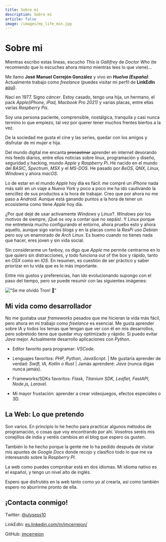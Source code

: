 ```yaml
---
title: Sobre mí
description: Sobre mí
article: false
image: /images/my_life_min.jpg
---
```


# Sobre mi

Mientras escribo estas l&iacute;neas, escucho _This is Gallifrey_ de _Doctor Who_ (te recomiendo que lo escuches ahora mismo mientras lees lo que viene)...

Me llamo **Jos&eacute; Manuel Cerrej&oacute;n Gonz&aacute;lez** y vivo en **_Huelva (Espa&ntilde;a)_**. Actualmente trabajo como _freelance_ (puedes visitar mi perfil de **LinkEdIn** [aqu&iacute;](https://es.linkedin.com/in/jmcerrejon/)).

Nac&iacute; en 1977. Signo _c&aacute;ncer_. Estoy casado, tengo una hija, un hermano, el pack _Apple(iPhone, iPad, Macbook Pro 2021)_ y varias placas, entre ellas varias _Raspberry Pis_.

Soy una persona paciente, comprensible, nost&aacute;lgica, tranquila y casi nunca termino lo que empiezo, tal vez por querer tener muchos frentes biertos a la vez.

De la sociedad me gusta el cine y las series, quedar con los amigos y disfrutar de mi mujer e hija.

Del mundo digital me encanta ~~procastinar~~ aprender en internet devorando mis feeds diarios, entre ellos noticias sobre linux, programaci&oacute;n y dise&ntilde;o, seguridad y hacking, mundo _Apple_ y _Raspberry Pi_. He nacido en el mundo del _BASIC_, _Spectrum_, _MSX_ y el _MS-DOS_. He pasado por _BeOS, QNX, Linux, Windows_ y ahora _macOS_.

Lo de estar en el mundo _Apple_ hoy d&iacute;a es f&aacute;cil: me compr&eacute; un _iPhone_ nada m&aacute;s salir en un viaje a _Nueva York_ y poco a poco me ha ido cautivando la sencillez de sus productos a la hora de trabajar. Creo que por ahora no me paso a _Android_. Aunque está ganando puntos a la hora de tener un ecosistema como tiene _Apple_ hoy d&iacute;a.

&iquest;Por qu&eacute; dej&eacute; de usar activamente _Windows_ y _Linux_?. _Windows_ por los motivos de siempre, ¡Qu&eacute; os voy a contar que no sep&aacute;is!. Y _Linux_ porque me entreten&iacute;a mucho configurando el entorno, ahora pruebo esto y ahora aquello, aunque sigo varios blogs y en la placas como la _RasPi uso Debian_ pero soy un enamorado de _Arch Linux_. Es bueno cuando no tienes nada que hacer, eres joven y sin vida social.

Sin considerarme un fanboy, os digo que _Apple_ me permite centrarme en lo que quiero sin distracciones, y todo funciona out of the box y r&aacute;pido, tanto en _OSX_ como en _IOS_. En resumen, es cuesti&oacute;n de ser pr&aacute;ctico y saber priorizar en tu vida que es lo m&aacute;s importante.

Entre mis gustos y preferencias, han ido evolucionando supongo con el paso del tiempo, pero se puede resumir con las siguientes im&aacute;genes:

!["Se me olvidó Tron! 🤦"](/images/my_life_min.jpg "Se me olvidó Tron! 🤦")

## Mi vida como desarrollador

No me gustaba usar _frameworks_ pesados que me hicieran la vida m&aacute;s f&aacute;cil, pero ahora en mi trabajo como _freelance_ es esencial. Me gusta aprender sobre IA y todos los temas que tengan que ver con &eacute;l en mis desarrollos, pero sobretodo tiene que quedar muy optimizado y r&aacute;pido. Si puedo evitar _Java_ mejor. Actualmente desarrollo aplicaciones con _Python_.

-   Editor favorito para programar: _VSCode_.

-   Lenguajes favoritos: _PHP, Python, JavaScript_. | Me gustar&iacute;a aprender de verdad: _Swift, IA, Kotlin o Rust_ | Jam&aacute;s aprender&eacute;: _Java_ (nunca digas nunca jam&aacute;s).

-   Frameworks/SDKs favoritos: _Flask, Titanium SDK, Leaflet, FastAPI, Node.js, Laravel_.

-   Mi mayor frustaci&oacute;n: aprender a crear videojuegos, efectos especiales o 3D.

## La Web: Lo que pretendo

Son varios. En principio lo he hecho para practicar algunos m&eacute;todos de programaci&oacute;n, o cosas que voy encontrando por ah&iacute;. Vosotros ser&eacute;is mis conejillos de india y ver&eacute;is cambios en el blog que espero os gusten.

Tambi&eacute;n lo he hecho porque la gente me lo ha pedido despu&eacute;s de visitar mis apuntes de _Google Docs_ donde recojo y clasifico todo lo que me va interesando sobre la _Raspberry PI_.

La web como puedes comprobar est&aacute; en dos idiomas. Mi idioma nativo es el espa&ntilde;ol, y tengo un nivel alto de ingl&eacute;s.

Espero que disfrut&eacute;is en la web tanto como yo al crearla, as&iacute; como tambi&eacute;n espero no aburrirme pronto de ella.

## ¡Contacta conmigo!

Twitter: [@ulysess10](https://twitter.com/ulysess10)

LinkEdIn: [es.linkedin.com/in/jmcerrejon/](https://es.linkedin.com/in/jmcerrejon/)

GitHub: [jmcerrejon](https://github.com/jmcerrejon)
